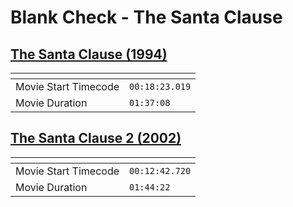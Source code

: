 Blank Check - The Santa Clause
===============
[The Santa Clause (1994)](https://www.patreon.com/posts/santa-clause-58956295)
---------------
| <!-- -->             | <!-- -->       |
|----------------------|----------------|
| Movie Start Timecode | `00:18:23.019` |
| Movie Duration       | `01:37:08`     |

[The Santa Clause 2 (2002)](https://www.patreon.com/posts/santa-clause-2-59361487)
---------------
| <!-- -->             | <!-- -->       |
|----------------------|----------------|
| Movie Start Timecode | `00:12:42.720` |
| Movie Duration       | `01:44:22`     |
